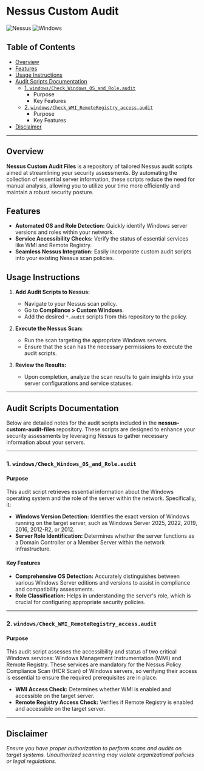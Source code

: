 # Nessus Custom Audit

![Nessus](https://img.shields.io/badge/Nessus-Compatible-green.svg)
![Windows](https://img.shields.io/badge/Windows-Compatible-blue.svg)

## Table of Contents
- [Overview](#overview)
- [Features](#features)
- [Usage Instructions](#usage-instructions)
- [Audit Scripts Documentation](#audit-scripts-documentation)
  - [1. `windows/Check_Windows_OS_and_Role.audit`](#1-windowscheck_windows_os_and_roleaudit)
    - Purpose
    - Key Features
  - [2. `windows/Check_WMI_RemoteRegistry_access.audit`](#2-windowscheck_wmi_remoteregistry_accessaudit)
    - Purpose
    - Key Features
- [Disclaimer](#disclaimer)


---

## Overview

**Nessus Custom Audit Files** is a repository of tailored Nessus audit scripts aimed at streamlining your security assessments. By automating the collection of essential server information, these scripts reduce the need for manual analysis, allowing you to utilize your time more efficiently and maintain a robust security posture.

## Features

- **Automated OS and Role Detection:** Quickly identify Windows server versions and roles within your network.
- **Service Accessibility Checks:** Verify the status of essential services like WMI and Remote Registry.
- **Seamless Nessus Integration:** Easily incorporate custom audit scripts into your existing Nessus scan policies.

## Usage Instructions

1. **Add Audit Scripts to Nessus:**
   - Navigate to your Nessus scan policy.
   - Go to **Compliance > Custom Windows**.
   - Add the desired `*.audit` scripts from this repository to the policy.

2. **Execute the Nessus Scan:**
   - Run the scan targeting the appropriate Windows servers.
   - Ensure that the scan has the necessary permissions to execute the audit scripts.

3. **Review the Results:**
   - Upon completion, analyze the scan results to gain insights into your server configurations and service statuses.

---

## Audit Scripts Documentation

Below are detailed notes for the audit scripts included in the **nessus-custom-audit-files** repository. These scripts are designed to enhance your security assessments by leveraging Nessus to gather necessary information about your servers.

---

### 1. `windows/Check_Windows_OS_and_Role.audit`

#### **Purpose**

This audit script retrieves essential information about the Windows operating system and the role of the server within the network. Specifically, it:

- **Windows Version Detection:** Identifies the exact version of Windows running on the target server, such as Windows Server 2025, 2022, 2019, 2016, 2012-R2, or 2012.
- **Server Role Identification:** Determines whether the server functions as a Domain Controller or a Member Server within the network infrastructure.

#### **Key Features**

- **Comprehensive OS Detection:** Accurately distinguishes between various Windows Server editions and versions to assist in compliance and compatibility assessments.
- **Role Classification:** Helps in understanding the server's role, which is crucial for configuring appropriate security policies.

---

### 2. `windows/Check_WMI_RemoteRegistry_access.audit`

#### **Purpose**

This audit script assesses the accessibility and status of two critical Windows services: Windows Management Instrumentation (WMI) and Remote Registry. These services are mandatory for the Nessus Policy Compliance Scan (HCR Scan) of Windows servers, so verifying their access is essential to ensure the required prerequisites are in place.

- **WMI Access Check:** Determines whether WMI is enabled and accessible on the target server.
- **Remote Registry Access Check:** Verifies if Remote Registry is enabled and accessible on the target server.

---

## Disclaimer

*Ensure you have proper authorization to perform scans and audits on target systems. Unauthorized scanning may violate organizational policies or legal regulations.*
